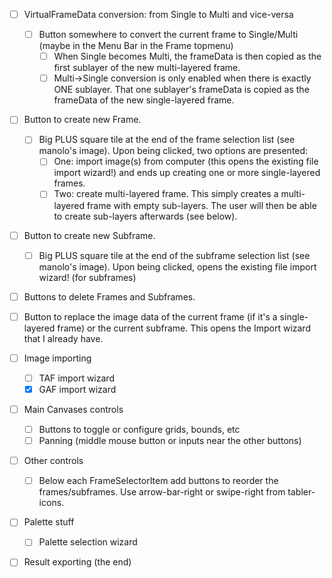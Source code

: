 - [ ] VirtualFrameData conversion: from Single to Multi and vice-versa
  - [ ] Button somewhere to convert the current frame to Single/Multi
        (maybe in the Menu Bar in the Frame topmenu)
    - [ ] When Single becomes Multi, the frameData is then copied as the first sublayer of the new
          multi-layered frame.
    - [ ] Multi->Single conversion is only enabled when there is exactly ONE sublayer.
          That one sublayer's frameData is copied as the frameData of the new single-layered frame.

- [ ] Button to create new Frame.
  - [ ] Big PLUS square tile at the end of the frame selection list (see manolo's image).
        Upon being clicked, two options are presented:
      - [ ] One: import image(s) from computer (this opens the existing file import wizard!) and
            ends up creating one or more single-layered frames.
      - [ ] Two: create multi-layered frame. This simply creates a multi-layered frame with empty
            sub-layers. The user will then be able to create sub-layers afterwards (see below).

- [ ] Button to create new Subframe.
  - [ ] Big PLUS square tile at the end of the subframe selection list (see manolo's image).
        Upon being clicked, opens the existing file import wizard! (for subframes)

- [ ] Buttons to delete Frames and Subframes.

- [ ] Button to replace the image data of the current frame (if it's a single-layered frame) or the
      current subframe. This opens the Import wizard that I already have.

- [ ] Image importing
  - [ ] TAF import wizard
  - [x] GAF import wizard

- [ ] Main Canvases controls
  - [ ] Buttons to toggle or configure grids, bounds, etc
  - [ ] Panning (middle mouse button or inputs near the other buttons)

- [ ] Other controls
  - [ ] Below each FrameSelectorItem add buttons to reorder the frames/subframes. Use
    arrow-bar-right or swipe-right from tabler-icons.

- [ ] Palette stuff
  - [ ] Palette selection wizard

- [ ] Result exporting (the end)
